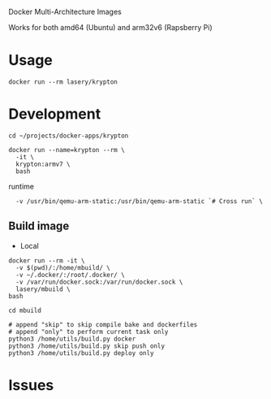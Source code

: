 Docker Multi-Architecture Images

Works for both amd64 (Ubuntu) and arm32v6 (Rapsberry Pi)

# Usage
```
docker run --rm lasery/krypton
```

# Development
```
cd ~/projects/docker-apps/krypton

docker run --name=krypton --rm \
  -it \
  krypton:armv7 \
  bash
```

runtime
```
  -v /usr/bin/qemu-arm-static:/usr/bin/qemu-arm-static `# Cross run` \
```

## Build image
- Local
```
docker run --rm -it \
  -v $(pwd)/:/home/mbuild/ \
  -v ~/.docker/:/root/.docker/ \
  -v /var/run/docker.sock:/var/run/docker.sock \
  lasery/mbuild \
bash

cd mbuild

# append "skip" to skip compile bake and dockerfiles
# append "only" to perform current task only
python3 /home/utils/build.py docker
python3 /home/utils/build.py skip push only
python3 /home/utils/build.py deploy only
```

# Issues

